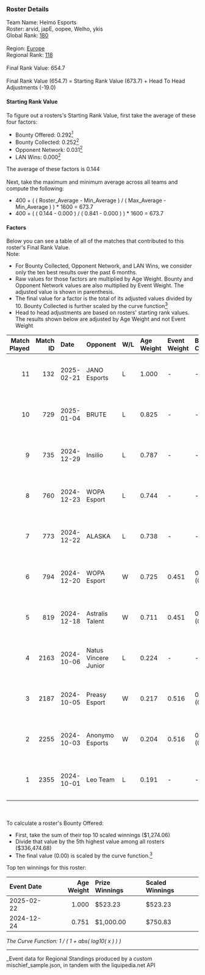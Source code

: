 ### Roster Details<br />
Team Name: Heimo Esports<br />
Roster: arvid, japE, oopee, Welho, ykis<br />
Global Rank: [180](../../standings_global_2025_03_01.md)<br />
<br />
Region: [Europe]( ../../standings_europe_2025_03_01.md)<br />
Regional Rank: [118]( ../../standings_europe_2025_03_01.md)<br />
<br />
Final Rank Value:  654.7<br />
<br />
Final Rank Value (654.7) = Starting Rank Value (673.7) + Head To Head Adjustments (-19.0)<br />

#### Starting Rank Value<br />
To figure out a rosters's Starting Rank Value, first take the average of these four factors:<br />
- Bounty Offered: 0.292[<sup>1</sup>](#table2)
- Bounty Collected: 0.252[<sup>2</sup>](#table1)
- Opponent Network: 0.031[<sup>2</sup>](#table1)
- LAN Wins: 0.000[<sup>2</sup>](#table1)

The average of these factors is 0.144<br />
<br />
Next, take the maximum and minimum average across all teams and compute the following:<br />
- 400 + ( ( Roster_Average - Min_Average ) / ( Max_Average - Min_Average ) ) * 1600 = 673.7
- 400 + ( ( 0.144 - 0.000 ) / ( 0.841 - 0.000 ) ) * 1600 = 673.7


#### Factors<br />
Below you can see a table of all of the matches that contributed to this roster's Final Rank Value.<br />
Note:<br />

- For Bounty Collected, Opponent Network, and LAN Wins, we consider only the ten best results over the past 6 months.
- Raw values for those factors are multiplied by Age Weight. Bounty and Opponent Network values are also multiplied by Event Weight. The adjusted value is shown in parenthesis.
- The final value for a factor is the total of its adjusted values divided by 10. Bounty Collected is further scaled by the curve function[<sup>3</sup>](#curveFunction)
- Head to head adjustments are based on rosters' starting rank values. The results shown below are adjusted by Age Weight and not Event Weight
<span id="table1"></span><br />


| Match Played | Match ID | Date       | Opponent             | W/L | Age Weight | Event Weight | Bounty Collected | Opponent Network | LAN Wins  | H2H Adj. | Roster                            |
| -: | -: | :- | :- | :- | :- | :- | :- | :- | :- | -: | :- |
|           11 |      132 | 2025-02-21 | JANO Esports         | L   | 1.000      | -            | -                | -                | -         |    -7.61 | arvid, japE, oopee, Welho, ykis   |
|           10 |      729 | 2025-01-04 | BRUTE                | L   | 0.825      | -            | -                | -                | -         |   -13.31 | arvid, japE, oopee, spargo, Welho |
|            9 |      735 | 2024-12-29 | Insilio              | L   | 0.787      | -            | -                | -                | -         |   -13.79 | arvid, japE, oopee, spargo, Welho |
|            8 |      760 | 2024-12-23 | WOPA Esport          | L   | 0.744      | -            | -                | -                | -         |    -7.97 | arvid, japE, oopee, spargo, Welho |
|            7 |      773 | 2024-12-22 | ALASKA               | L   | 0.738      | -            | -                | -                | -         |    -4.22 | arvid, japE, oopee, spargo, Welho |
|            6 |      794 | 2024-12-20 | WOPA Esport          | W   | 0.725      | 0.451        | 0.028 (0.009)    | 0.499 (0.163)    | 0 (0.000) |    14.10 | arvid, japE, oopee, spargo, Welho |
|            5 |      819 | 2024-12-18 | Astralis Talent      | W   | 0.711      | 0.451        | 0.002 (0.001)    | 0.388 (0.124)    | 0 (0.000) |    11.99 | arvid, japE, oopee, spargo, Welho |
|            4 |     2163 | 2024-10-06 | Natus Vincere Junior | L   | 0.224      | -            | -                | -                | -         |    -0.94 | arvid, japE, oopee, spargo, Welho |
|            3 |     2187 | 2024-10-05 | Preasy Esport        | W   | 0.217      | 0.516        | 0.007 (0.001)    | 0.206 (0.023)    | 0 (0.000) |     3.76 | arvid, japE, oopee, spargo, Welho |
|            2 |     2255 | 2024-10-03 | Anonymo Esports      | W   | 0.204      | 0.516        | 0.000 (0.000)    | 0.000 (0.000)    | 0 (0.000) |     1.15 | arvid, japE, oopee, Welho, ykis   |
|            1 |     2355 | 2024-10-01 | Leo Team             | L   | 0.191      | -            | -                | -                | -         |    -2.18 | arvid, japE, oopee, Welho, ykis   |

<br />
<span id="table2"></span><br />
To calculate a roster's Bounty Offered:<br />

- First, take the sum of their top 10 scaled winnings ($1,274.06)
- Divide that value by the 5th highest value among all rosters ($336,474.68)
- The final value (0.00) is scaled by the curve function.[<sup>3</sup>](#curveFunction)

Top ten winnings for this roster:<br />

| Event Date | Age Weight | Prize Winnings | Scaled Winnings |
| :- | -: | :- | :- |
| 2025-02-22 |      1.000 | $523.23        | $523.23         |
| 2024-12-24 |      0.751 | $1,000.00      | $750.83         |


<span id="curveFunction"></span>_The Curve Function: 1 / ( 1 + abs( log10( x ) ) )_<br />

---
_Event data for Regional Standings produced by a custom mischief_sample.json, in tandem with the liquipedia.net API<br />
